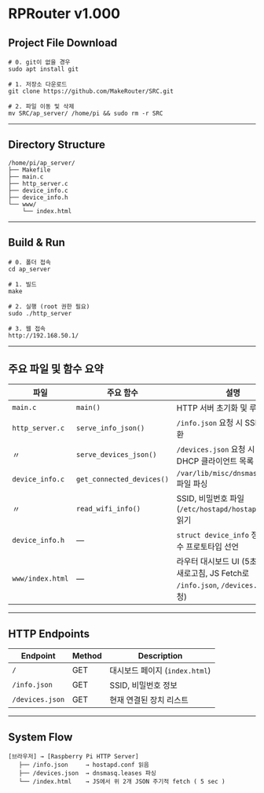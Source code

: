 # RPRouter v1.000

## Project File Download
```
# 0. git이 없을 경우
sudo apt install git

# 1. 저장소 다운로드
git clone https://github.com/MakeRouter/SRC.git

# 2. 파일 이동 및 삭제
mv SRC/ap_server/ /home/pi && sudo rm -r SRC
```

---

## Directory Structure
```
/home/pi/ap_server/
├── Makefile
├── main.c
├── http_server.c
├── device_info.c
├── device_info.h
└── www/
    └── index.html
```

---

## Build & Run
```
# 0. 폴더 접속
cd ap_server

# 1. 빌드
make

# 2. 실행 (root 권한 필요)
sudo ./http_server

# 3. 웹 접속
http://192.168.50.1/

```

---

## 주요 파일 및 함수 요약

| 파일 | 주요 함수 | 설명 |
|------|------------|------|
| `main.c` | `main()` | HTTP 서버 초기화 및 루프 실행 |
| `http_server.c` | `serve_info_json()` | `/info.json` 요청 시 SSID, PW 반환 |
| 〃 | `serve_devices_json()` | `/devices.json` 요청 시 현재 DHCP 클라이언트 목록 반환 |
| `device_info.c` | `get_connected_devices()` | `/var/lib/misc/dnsmasq.leases` 파일 파싱 |
| 〃 | `read_wifi_info()` | SSID, 비밀번호 파일(`/etc/hostapd/hostapd.conf`) 읽기 |
| `device_info.h` | — | `struct device_info` 정의 및 함수 프로토타입 선언 |
| `www/index.html` | — | 라우터 대시보드 UI (5초마다 자동 새로고침, JS Fetch로 `/info.json`, `/devices.json` 요청) |

---

## HTTP Endpoints

| Endpoint | Method | Description |
|-----------|---------|--------------|
| `/` | GET | 대시보드 페이지 (`index.html`) |
| `/info.json` | GET | SSID, 비밀번호 정보 |
| `/devices.json` | GET | 현재 연결된 장치 리스트 |

---

## System Flow
```
[브라우저] → [Raspberry Pi HTTP Server]
   ├── /info.json     → hostapd.conf 읽음
   ├── /devices.json  → dnsmasq.leases 파싱
   └── /index.html    → JS에서 위 2개 JSON 주기적 fetch ( 5 sec )
```



